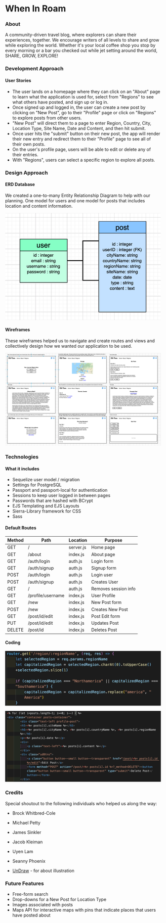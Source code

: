 # When In Roam

### About

A community-driven travel blog, where explorers can share their experiences, together. We encourage writers of all levels to share and grow while exploring the world. Whether it's your local coffee shop you stop by every morning or a bar you checked out while jet setting around the world, SHARE, GROW, EXPLORE!

### Development Approach

#### User Stories

* The user lands on a homepage where they can click on an "About" page to learn what the application is used for, select from "Regions" to see what others have posted, and sign up or log in.
* Once signed up and logged in, the user can create a new post by clicking on "New Post", go to their "Profile" page or click on "Regions" to explore posts from other users.
* "New Post" will direct them to a page to enter Region, Country, City, Location Type, Site Name, Date and Content, and then hit submit.
* Once user hits the "submit" button on their new post, the app will render their new entry and redirect them to their "Profile" page to see all of their own posts.
* On the user's profile page, users will be able to edit or delete any of their entries.
* With "Regions", users can select a specific region to explore all posts.

### Design Approach

#### ERD Database

We created a one-to-many Entity Relationship Diagram to help with our planning. One model for users and one model for posts that includes location and content information.

![ERD](./public/images/ERD.png)

#### Wireframes

These wireframes helped us to navigate and create routes and views and collectively design how we wanted our application to be used.

![wireframes](./public/images/wheninroamWireframes.png)

### Technologies

#### What it includes

* Sequelize user model / migration
* Settings for PostgreSQL
* Passport and passport-local for authentication
* Sessions to keep user logged in between pages
* Passwords that are hashed with BCrypt
* EJS Templating and EJS Layouts
* Sierra-Library framework for CSS
* Sass

#### Default Routes

| Method | Path | Location | Purpose |
| ------ | ---------------- | -------------- | ------------------- |
| GET | / | server.js | Home page |
| GET | /about | index.js | About page |
| GET | /auth/login | auth.js | Login form |
| GET | /auth/signup | auth.js | Signup form |
| POST | /auth/login | auth.js | Login user |
| POST | /auth/signup | auth.js | Creates User |
| GET | / | auth.js | Removes session info |
| GET | /profile/username | index.js | User Profile |
| GET | /new | index.js | New Post form |
| POST | /new | index.js | Creates New Post |
| GET | /post/id/edit | index.js | Post Edit form |
| PUT | /post/id/edit | index.js | Updates Post |
| DELETE | /post/id | index.js | Deletes Post |

#### Coding

![get region](./public/images/getregion.png) 

![get profile](./public/images/getprofile.png)

### Credits

Special shoutout to the following individuals who helped us along the way:
* Brock Whitbred-Cole
* Michael Petty
* James Sinkler
* Jacob Kleiman
* Uyen Lam
* Seanny Phoenix

* [UnDraw](https://undraw.co/illustrations) - for about illustration

### Future Features

* Free-form search
* Drop-downs for a New Post for Location Type
* Images associated with posts
* Maps API for interactive maps with pins that indicate places that users have posted about
